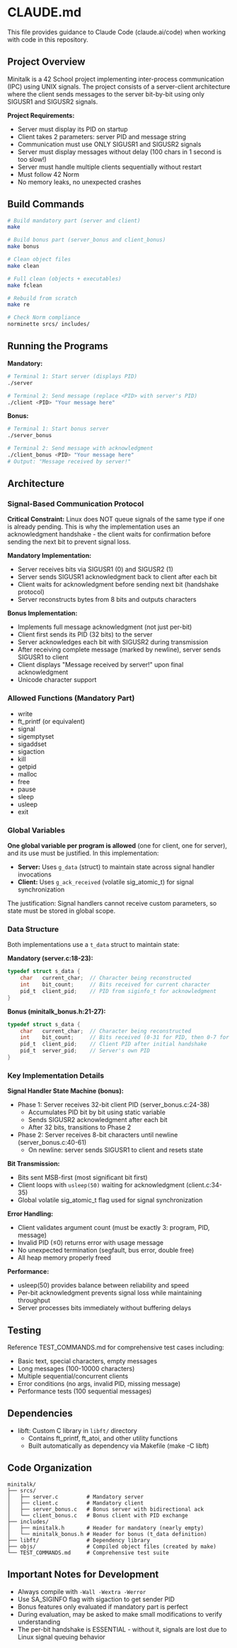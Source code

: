 # CLAUDE.md

This file provides guidance to Claude Code (claude.ai/code) when working with code in this repository.

## Project Overview

Minitalk is a 42 School project implementing inter-process communication (IPC) using UNIX signals. The project consists of a server-client architecture where the client sends messages to the server bit-by-bit using only SIGUSR1 and SIGUSR2 signals.

**Project Requirements:**
- Server must display its PID on startup
- Client takes 2 parameters: server PID and message string
- Communication must use ONLY SIGUSR1 and SIGUSR2 signals
- Server must display messages without delay (100 chars in 1 second is too slow!)
- Server must handle multiple clients sequentially without restart
- Must follow 42 Norm
- No memory leaks, no unexpected crashes

## Build Commands

```bash
# Build mandatory part (server and client)
make

# Build bonus part (server_bonus and client_bonus)
make bonus

# Clean object files
make clean

# Full clean (objects + executables)
make fclean

# Rebuild from scratch
make re

# Check Norm compliance
norminette srcs/ includes/
```

## Running the Programs

**Mandatory:**
```bash
# Terminal 1: Start server (displays PID)
./server

# Terminal 2: Send message (replace <PID> with server's PID)
./client <PID> "Your message here"
```

**Bonus:**
```bash
# Terminal 1: Start bonus server
./server_bonus

# Terminal 2: Send message with acknowledgment
./client_bonus <PID> "Your message here"
# Output: "Message received by server!"
```

## Architecture

### Signal-Based Communication Protocol

**Critical Constraint:**
Linux does NOT queue signals of the same type if one is already pending. This is why the implementation uses an acknowledgment handshake - the client waits for confirmation before sending the next bit to prevent signal loss.

**Mandatory Implementation:**
- Server receives bits via SIGUSR1 (0) and SIGUSR2 (1)
- Server sends SIGUSR1 acknowledgment back to client after each bit
- Client waits for acknowledgment before sending next bit (handshake protocol)
- Server reconstructs bytes from 8 bits and outputs characters

**Bonus Implementation:**
- Implements full message acknowledgment (not just per-bit)
- Client first sends its PID (32 bits) to the server
- Server acknowledges each bit with SIGUSR2 during transmission
- After receiving complete message (marked by newline), server sends SIGUSR1 to client
- Client displays "Message received by server!" upon final acknowledgment
- Unicode character support

### Allowed Functions (Mandatory Part)

- write
- ft_printf (or equivalent)
- signal
- sigemptyset
- sigaddset
- sigaction
- kill
- getpid
- malloc
- free
- pause
- sleep
- usleep
- exit

### Global Variables

**One global variable per program is allowed** (one for client, one for server), and its use must be justified. In this implementation:

- **Server:** Uses `g_data` (struct) to maintain state across signal handler invocations
- **Client:** Uses `g_ack_received` (volatile sig_atomic_t) for signal synchronization

The justification: Signal handlers cannot receive custom parameters, so state must be stored in global scope.

### Data Structure

Both implementations use a `t_data` struct to maintain state:

**Mandatory (server.c:18-23):**
```c
typedef struct s_data {
    char   current_char;  // Character being reconstructed
    int    bit_count;     // Bits received for current character
    pid_t  client_pid;    // PID from siginfo_t for acknowledgment
}
```

**Bonus (minitalk_bonus.h:21-27):**
```c
typedef struct s_data {
    char   current_char;  // Character being reconstructed
    int    bit_count;     // Bits received (0-31 for PID, then 0-7 for chars)
    pid_t  client_pid;    // Client PID after initial handshake
    pid_t  server_pid;    // Server's own PID
}
```

### Key Implementation Details

**Signal Handler State Machine (bonus):**
- Phase 1: Server receives 32-bit client PID (server_bonus.c:24-38)
  - Accumulates PID bit by bit using static variable
  - Sends SIGUSR2 acknowledgment after each bit
  - After 32 bits, transitions to Phase 2
- Phase 2: Server receives 8-bit characters until newline (server_bonus.c:40-61)
  - On newline: server sends SIGUSR1 to client and resets state

**Bit Transmission:**
- Bits sent MSB-first (most significant bit first)
- Client loops with `usleep(50)` waiting for acknowledgment (client.c:34-35)
- Global volatile sig_atomic_t flag used for signal synchronization

**Error Handling:**
- Client validates argument count (must be exactly 3: program, PID, message)
- Invalid PID (≤0) returns error with usage message
- No unexpected termination (segfault, bus error, double free)
- All heap memory properly freed

**Performance:**
- usleep(50) provides balance between reliability and speed
- Per-bit acknowledgment prevents signal loss while maintaining throughput
- Server processes bits immediately without buffering delays

## Testing

Reference TEST_COMMANDS.md for comprehensive test cases including:
- Basic text, special characters, empty messages
- Long messages (100-10000 characters)
- Multiple sequential/concurrent clients
- Error conditions (no args, invalid PID, missing message)
- Performance tests (100 sequential messages)

## Dependencies

- libft: Custom C library in `libft/` directory
  - Contains ft_printf, ft_atoi, and other utility functions
  - Built automatically as dependency via Makefile (make -C libft)

## Code Organization

```
minitalk/
├── srcs/
│   ├── server.c         # Mandatory server
│   ├── client.c         # Mandatory client
│   ├── server_bonus.c   # Bonus server with bidirectional ack
│   └── client_bonus.c   # Bonus client with PID exchange
├── includes/
│   ├── minitalk.h       # Header for mandatory (nearly empty)
│   └── minitalk_bonus.h # Header for bonus (t_data definition)
├── libft/               # Dependency library
├── objs/                # Compiled object files (created by make)
└── TEST_COMMANDS.md     # Comprehensive test suite
```

## Important Notes for Development

- Always compile with `-Wall -Wextra -Werror`
- Use SA_SIGINFO flag with sigaction to get sender PID
- Bonus features only evaluated if mandatory part is perfect
- During evaluation, may be asked to make small modifications to verify understanding
- The per-bit handshake is ESSENTIAL - without it, signals are lost due to Linux signal queuing behavior
